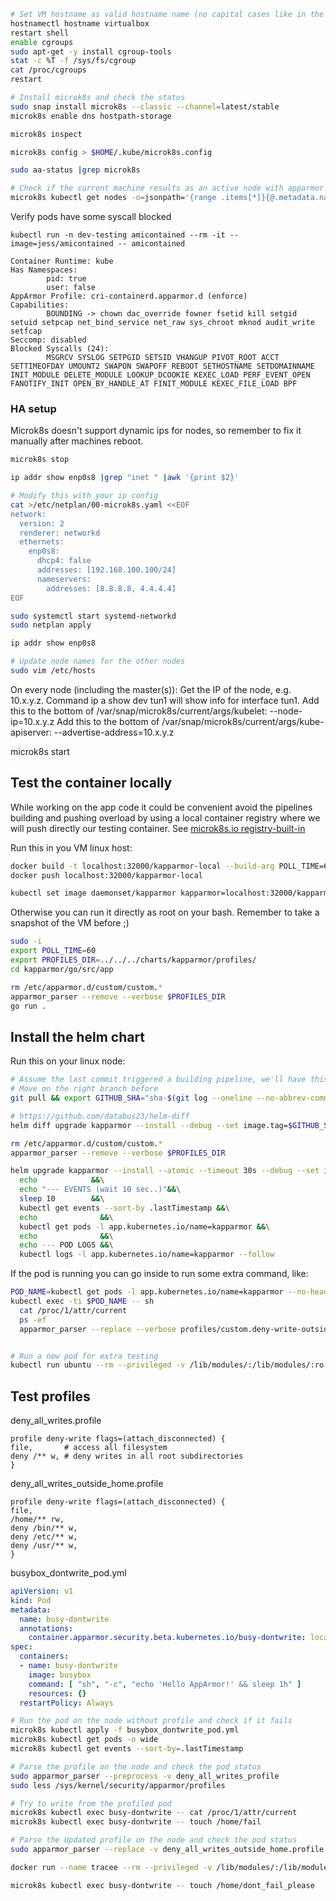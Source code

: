 

```bash
# Set VM hostname as valid hostname name (no capital cases like in the default "yourname@yourname-VirtualBox")
hostnamectl hostname virtualbox
restart shell
enable cgroups
sudo apt-get -y install cgroup-tools
stat -c %T -f /sys/fs/cgroup
cat /proc/cgroups
restart

# Install microk8s and check the status
sudo snap install microk8s --classic --channel=latest/stable
microk8s enable dns hostpath-storage

microk8s inspect

microk8s config > $HOME/.kube/microk8s.config

sudo aa-status |grep microk8s

# Check if the current machine results as an active node with apparmor enabled
microk8s kubectl get nodes -o=jsonpath='{range .items[*]}{@.metadata.name}: {.status.conditions[?(@.reason=="KubeletReady")].message}{"\n"}{end}'
```

Verify pods have some syscall blocked

`kubectl run -n dev-testing amicontained --rm -it --image=jess/amicontained -- amicontained`  

    Container Runtime: kube
    Has Namespaces:
            pid: true
            user: false
    AppArmor Profile: cri-containerd.apparmor.d (enforce)
    Capabilities:
            BOUNDING -> chown dac_override fowner fsetid kill setgid setuid setpcap net_bind_service net_raw sys_chroot mknod audit_write setfcap
    Seccomp: disabled
    Blocked Syscalls (24):
            MSGRCV SYSLOG SETPGID SETSID VHANGUP PIVOT_ROOT ACCT SETTIMEOFDAY UMOUNT2 SWAPON SWAPOFF REBOOT SETHOSTNAME SETDOMAINNAME INIT_MODULE DELETE_MODULE LOOKUP_DCOOKIE KEXEC_LOAD PERF_EVENT_OPEN FANOTIFY_INIT OPEN_BY_HANDLE_AT FINIT_MODULE KEXEC_FILE_LOAD BPF

### HA setup
Microk8s doesn't support dynamic ips for nodes, so remember to fix it manually after machines reboot.
```sh
microk8s stop

ip addr show enp0s8 |grep "inet " |awk '{print $2}'

# Modify this with your ip config
cat >/etc/netplan/00-microk8s.yaml <<EOF
network:
  version: 2
  renderer: networkd
  ethernets:
    enp0s8:
      dhcp4: false
      addresses: [192.168.100.100/24]
      nameservers:
        addresses: [8.8.8.8, 4.4.4.4]
EOF

sudo systemctl start systemd-networkd
sudo netplan apply

ip addr show enp0s8

# Update node names for the other nodes
sudo vim /etc/hosts
```

On every node (including the master(s)):
Get the IP of the node, e.g. 10.x.y.z. Command ip a show dev tun1 will show info for interface tun1.
Add this to the bottom of /var/snap/microk8s/current/args/kubelet:
--node-ip=10.x.y.z
Add this to the bottom of /var/snap/microk8s/current/args/kube-apiserver:
--advertise-address=10.x.y.z

microk8s start

## Test the container locally 
While working on the app code it could be convenient avoid the pipelines building and pushing overload by using a local container registry where we will push directly our testing container.
See [microk8s.io registry-built-in](https://microk8s.io/docs/registry-built-in)

Run this in you VM linux host:
```sh
docker build -t localhost:32000/kapparmor-local --build-arg POLL_TIME=60 --build-arg PROFILES_DIR=/app/profiles -f Dockerfile . 
docker push localhost:32000/kapparmor-local

kubectl set image daemonset/kapparmor kapparmor=localhost:32000/kapparmor-local

```

Otherwise you can run it directly as root on your bash. Remember to take a snapshot of the VM before ;)
```bash
sudo -i
export POLL_TIME=60
export PROFILES_DIR=../../../charts/kapparmor/profiles/
cd kapparmor/go/src/app

rm /etc/apparmor.d/custom/custom.*
apparmor_parser --remove --verbose $PROFILES_DIR
go run .
```

## Install the helm chart
Run this on your linux node:
```sh
# Assume the last commit triggered a building pipeline, we'll have this as last docker image tag
# Move on the right branch before
git pull && export GITHUB_SHA="sha-$(git log --oneline --no-abbrev-commit -n 1 |cut -d' ' -f1)"

# https://github.com/databus23/helm-diff
helm diff upgrade kapparmor --install --debug --set image.tag=$GITHUB_SHA charts/kapparmor

rm /etc/apparmor.d/custom/custom.*
apparmor_parser --remove --verbose $PROFILES_DIR

helm upgrade kapparmor --install --atomic --timeout 30s --debug --set image.tag=$GITHUB_SHA charts/kapparmor/ &&\
  echo            &&\
  echo "--- EVENTS (wait 10 sec..)"&&\
  sleep 10        &&\
  kubectl get events --sort-by .lastTimestamp &&\
  echo              &&\
  kubectl get pods -l app.kubernetes.io/name=kapparmor &&\
  echo              &&\
  echo --- POD LOGS &&\
  kubectl logs -l app.kubernetes.io/name=kapparmor --follow

```

If the pod is running you can go inside to run some extra command, like:
```sh
POD_NAME=kubectl get pods -l app.kubernetes.io/name=kapparmor --no-headers |cut -d' ' -f1
kubectl exec -ti $POD_NAME -- sh
  cat /proc/1/attr/current
  ps -ef
  apparmor_parser --replace --verbose profiles/custom.deny-write-outside-app


# Run a new pod for extra testing
kubectl run ubuntu --rm --privileged -v /lib/modules/:/lib/modules/:ro 
```

## Test profiles

deny_all_writes.profile  

    profile deny-write flags=(attach_disconnected) {
    file,       # access all filesystem
    deny /** w, # deny writes in all root subdirectories
    }

deny_all_writes_outside_home.profile

    profile deny-write flags=(attach_disconnected) {
    file,
    /home/** rw,
    deny /bin/** w,
    deny /etc/** w,
    deny /usr/** w,
    }

busybox_dontwrite_pod.yml
```yml
apiVersion: v1
kind: Pod
metadata:
  name: busy-dontwrite
  annotations:
    container.apparmor.security.beta.kubernetes.io/busy-dontwrite: localhost/deny-write
spec:
  containers:
  - name: busy-dontwrite
    image: busybox
    command: [ "sh", "-c", "echo 'Hello AppArmor!' && sleep 1h" ]
    resources: {}
  restartPolicy: Always
```

```bash
# Run the pod on the node without profile and check if it fails
microk8s kubectl apply -f busybox_dontwrite_pod.yml
microk8s kubectl get pods -o wide
microk8s kubectl get events --sort-by=.lastTimestamp

# Parse the profile on the node and check the pod status
sudo apparmor_parser --preprocess -v deny_all_writes_profile 
sudo less /sys/kernel/security/apparmor/profiles

# Try to write from the profiled pod
microk8s kubectl exec busy-dontwrite -- cat /proc/1/attr/current
microk8s kubectl exec busy-dontwrite -- touch /home/fail

# Parse the Updated profile on the node and check the pod status
sudo apparmor_parser --replace -v deny_all_writes_outside_home.profile

docker run --name tracee --rm --privileged -v /lib/modules/:/lib/modules/:ro -v /usr/src:/usr/src:ro -v /tmp/tracee:/tmp/tracee -it aquasec/tracee:0.4.0 --trace container=new

microk8s kubectl exec busy-dontwrite -- touch /home/dont_fail_please
```